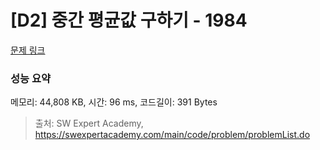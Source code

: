 # [D2] 중간 평균값 구하기 - 1984 

[문제 링크](https://swexpertacademy.com/main/code/problem/problemDetail.do?contestProbId=AV5Pw_-KAdcDFAUq) 

### 성능 요약

메모리: 44,808 KB, 시간: 96 ms, 코드길이: 391 Bytes



> 출처: SW Expert Academy, https://swexpertacademy.com/main/code/problem/problemList.do